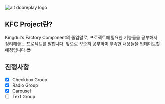 ![alt dooreplay logo](https://img.shields.io/badge/Made%20with%20%E2%9D%A4%EF%B8%8Fby-dooreplay-blueviolet)

## KFC Project란?

Kingdul's Factory Component의 줄임말로, 프로젝트에 필요한 기능들을 공부해서 정리해놓는 프로젝트를 말합니다.
앞으로 꾸준히 공부하며 부족한 내용들을 업데이트할 예정입니다 😎

## 진행사항

- [x] Checkbox Group
- [x] Radio Group
- [x] Carousel
- [ ] Text Group
